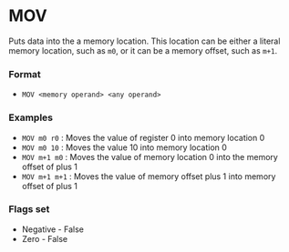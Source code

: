 # MOV

Puts data into the a memory location. This location can be either a literal memory location, such as `m0`, or it can be a memory offset, such as `m+1`.

### Format

* `MOV <memory operand> <any operand>`

### Examples

* `MOV m0 r0` : Moves the value of register 0 into memory location 0
* `MOV m0 10` : Moves the value 10 into memory location 0
* `MOV m+1 m0` : Moves the value of memory location 0 into the memory offset of plus 1
* `MOV m+1 m+1` : Moves the value of memory offset plus 1 into memory offset of plus 1

### Flags set

* Negative - False
* Zero - False